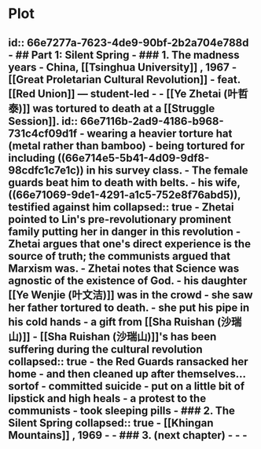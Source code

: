 # Plot
id:: 66e7277a-7623-4de9-90bf-2b2a704e788d
	- ## Part 1: Silent Spring
		- ### 1. The madness years
			- China, [[Tsinghua University]] , 1967
			- [[Great Proletarian Cultural Revolution]]
				- feat. [[Red Union]] — student-led
			-
			- [[Ye Zhetai (叶哲泰)]] was tortured to death at a [[Struggle Session]].
			  id:: 66e7116b-2ad9-4186-b968-731c4cf09d1f
				- wearing a heavier torture hat (metal rather than bamboo)
				- being tortured for including ((66e714e5-5b41-4d09-9df8-98cdfc1c7e1c)) in his survey class.
				- The female guards beat him to death with belts.
				- his wife, ((66e71069-9de1-4291-a1c5-752e8f76abd5)), testified against him
				  collapsed:: true
					- Zhetai pointed to Lin's pre-revolutionary prominent family putting her in danger in this revolution
					- Zhetai argues that one's direct experience is the source of truth; the communists argued that Marxism was.
					- Zhetai notes that Science was agnostic of the existence of God.
				- his daughter [[Ye Wenjie (叶文洁)]] was in the crowd
					- she saw her father tortured to death.
					- she put his pipe in his cold hands
						- a gift from [[Sha Ruishan (沙瑞山)]]
			- [[Sha Ruishan (沙瑞山)]]'s has been suffering during the cultural revolution
			  collapsed:: true
				- the Red Guards ransacked her home
					- and then cleaned up after themselves... sortof
				- committed suicide
					- put on a little bit of lipstick and high heals
						- a protest to the communists
					- took sleeping pills
		- ### 2. The Silent Spring
		  collapsed:: true
			- [[Khingan Mountains]] , 1969
			-
		- ### 3. (next chapter)
			-
			-
			-
-